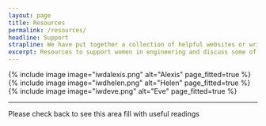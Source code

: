 ```yaml
---
layout: page
title: Resources
permalink: /resources/
headline: Support
strapline: We have put together a collection of helpful websites or writings we have found or created ourselves for you to read and become inspired! We are also hoping to put together some tutorials on software and hardware used across to faculty. If this is something you would be interested in getting involved in please get in contact.
excerpt: Resources to support women in engineering and discuss some of the key issues.
---
```


{% include image image="iwdalexis.png" alt="Alexis" page_fitted=true %}
{% include image image="iwdhelen.png" alt="Helen" page_fitted=true %}
{% include image image="iwdeve.png" alt="Eve" page_fitted=true %}

----

Please check back to see this area fill with useful readings
